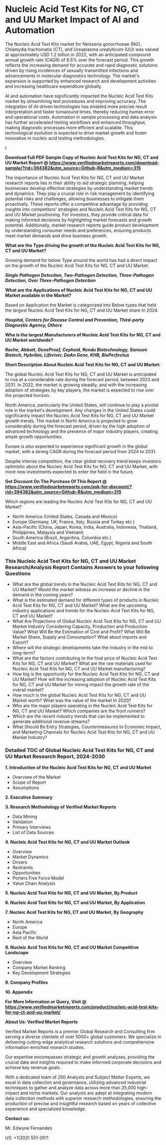 <meta name="title" content="Global Nucleic Acid Test Kits for NG, CT and UU Market Impact of AI and Automation"><meta name="description" content="The Nucleic Acid Test Kits market for Neisseria gonorrhoeae (NG), Chlamydia trachomatis (CT), and Ureaplasma urealyticum (UU) was valued at approximately USD 1.2 billi"><meta name="title" content="Nucleic Acid Test Kits for NG, CT and UU Market Size, Share, Scope, Trends, Growth, Opportunities, Analysis, Forecast"><h1>Nucleic Acid Test Kits for NG, CT and UU Market Impact of AI and Automation</h1><p>The Nucleic Acid Test Kits market for Neisseria gonorrhoeae (NG), Chlamydia trachomatis (CT), and Ureaplasma urealyticum (UU) was valued at approximately USD 1.2 billion in 2022, with an anticipated compound annual growth rate (CAGR) of 8.5% over the forecast period. This growth reflects the increasing demand for accurate and rapid diagnostic solutions driven by rising incidences of sexually transmitted infections and advancements in molecular diagnostics technology. The market's expansion is supported by enhanced research and development activities and increasing healthcare expenditure globally.</p><p>AI and automation have significantly impacted the Nucleic Acid Test Kits market by streamlining test procedures and improving accuracy. The integration of AI-driven technologies has enabled more precise result interpretation and faster turnaround times, thereby reducing human error and operational costs. Automation in sample processing and data analysis has further accelerated testing workflows and enhanced throughput, making diagnostic processes more efficient and scalable. This technological evolution is expected to drive market growth and foster innovation in nucleic acid testing methodologies.</p>t</p><p id="" class=""><strong>Download Full PDF Sample Copy of Nucleic Acid Test Kits for NG, CT and UU Market Report @ <a href="https://www.verifiedmarketreports.com/download-sample/?rid=394382&utm_source=Github-R&utm_medium=315" target="_blank">https://www.verifiedmarketreports.com/download-sample/?rid=394382&utm_source=Github-R&utm_medium=315</a></strong></p><p>The importance of&nbsp;Nucleic Acid Test Kits for NG, CT and UU Market research reports lies in their ability to aid strategic planning, helping businesses develop effective strategies by understanding market trends and dynamics. They play a crucial role in risk management by identifying potential risks and challenges, allowing businesses to mitigate them proactively. These reports offer a competitive advantage by providing insights into competitors' strategies and Nucleic Acid Test Kits for NG, CT and UU Market positioning. For investors, they provide critical data for making informed decisions by highlighting market forecasts and growth potential. Additionally, market research reports guide product development by understanding consumer needs and preferences, ensuring products meet market demands and drive business growth.</p><p><strong>What are the&nbsp;Type driving the growth of the Nucleic Acid Test Kits for NG, CT and UU Market?</strong></p><p id="" class="">Growing demand for below Type around the world has had a direct impact on the growth of the Nucleic Acid Test Kits for NG, CT and UU Market:</p><em><strong>Single Pathogen Detection, Two-Pathogen Detection, Three-Pathogen Detection, Over Three-Pathogen Detection</strong></em></p><strong>What are the&nbsp;Applications&nbsp;of Nucleic Acid Test Kits for NG, CT and UU Market available in the Market?</strong></p><p id="" class="">Based on Application the Market is categorized into Below types that held the largest Nucleic Acid Test Kits for NG, CT and UU Market share In 2024.</p><em><strong>Hospital, Centers for Disease Control and Prevention, Third-party Diagnostic Agency, Others</strong></em></p><strong>Who is the largest Manufacturers of Nucleic Acid Test Kits for NG, CT and UU Market worldwide?</strong></p><p><em><strong>Roche, Abbott, GeneProof, Cepheid, Rendu Biotechnology, Sansure Biotech, Hybribio, Liferiver, DaAn Gene, KHB, BioPerfectus</strong></em></p><p id="" class=""><strong>Short Description About Nucleic Acid Test Kits for NG, CT and UU Market:</strong></p><p>The global Nucleic Acid Test Kits for NG, CT and UU Market is anticipated to rise at a considerable rate during the forecast period, between 2023 and 2031. In 2022, the market is growing steadily, and with the increasing adoption of strategies by key players, the market is expected to rise over the projected horizon.</p><p>North America, particularly the United States, will continue to play a pivotal role in the market's development. Any changes in the United States could significantly impact the Nucleic Acid Test Kits for NG, CT and UU Market growth trends. The market in North America is projected to grow considerably during the forecast period, driven by the high adoption of advanced technology and the presence of major industry players, creating ample growth opportunities.</p><p>Europe is also expected to experience significant growth in the global market, with a strong CAGR during the forecast period from 2024 to 2031.</p><p>Despite intense competition, the clear global recovery trend keeps investors optimistic about the Nucleic Acid Test Kits for NG, CT and UU Market, with more new investments expected to enter the field in the future.</p><p id="" class=""><strong>Get Discount On The Purchase Of This Report @ <a href="https://www.verifiedmarketreports.com/ask-for-discount/?rid=394382&utm_source=Github-R&utm_medium=315" target="_blank">https://www.verifiedmarketreports.com/ask-for-discount/?rid=394382&utm_source=Github-R&utm_medium=315</a></strong></p>Which regions are leading the Nucleic Acid Test Kits for NG, CT and UU Market?</p><ul><li>North America (United States, Canada and Mexico)</li><li>Europe (Germany, UK, France, Italy, Russia and Turkey etc.)</li><li>Asia-Pacific (China, Japan, Korea, India, Australia, Indonesia, Thailand, Philippines, Malaysia and Vietnam)</li><li>South America (Brazil, Argentina, Columbia etc.)</li><li>Middle East and Africa (Saudi Arabia, UAE, Egypt, Nigeria and South Africa)</li></ul><h3 id="" class="">This Nucleic Acid Test Kits for NG, CT and UU Market Research/Analysis Report Contains Answers to your following Questions</h3><ul><li>What are the global trends in the Nucleic Acid Test Kits for NG, CT and UU Market? Would the market witness an increase or decline in the demand in the coming years?</li><li>What is the estimated demand for different types of products in Nucleic Acid Test Kits for NG, CT and UU Market? What are the upcoming industry applications and trends for the Nucleic Acid Test Kits for NG, CT and UU Market?</li><li>What Are Projections of Global Nucleic Acid Test Kits for NG, CT and UU Market Industry Considering Capacity, Production and Production Value? What Will Be the Estimation of Cost and Profit? What Will Be Market Share, Supply and Consumption? What about imports and Export?</li><li>Where will the strategic developments take the industry in the mid to long-term?</li><li>What are the factors contributing to the final price of Nucleic Acid Test Kits for NG, CT and UU Market? What are the raw materials used for Nucleic Acid Test Kits for NG, CT and UU Market manufacturing?</li><li>How big is the opportunity for the Nucleic Acid Test Kits for NG, CT and UU Market? How will the increasing adoption of Nucleic Acid Test Kits for NG, CT and UU Market for mining impact the growth rate of the overall market?</li><li>How much is the global Nucleic Acid Test Kits for NG, CT and UU Market worth? What was the value of the market In 2020?</li><li>Who are the major players operating in the Nucleic Acid Test Kits for NG, CT and UU Market? Which companies are the front runners?</li><li>Which are the recent industry trends that can be implemented to generate additional revenue streams?</li><li>What Should Be Entry Strategies, Countermeasures to Economic Impact, and Marketing Channels for Nucleic Acid Test Kits for NG, CT and UU Market Industry?</li></ul><h3 id="" class="">Detailed TOC of Global Nucleic Acid Test Kits for NG, CT and UU Market Research Report, 2024-2030</h3><p id="" class=""><strong>1. Introduction of the Nucleic Acid Test Kits for NG, CT and UU Market</strong></p><ul><li>Overview of the Market</li><li>Scope of Report</li><li>Assumptions</li></ul><p id="" class=""><strong>2. Executive Summary</strong></p><p id="" class=""><strong>3. Research Methodology of Verified Market Reports</strong></p><ul><li>Data Mining</li><li>Validation</li><li>Primary Interviews</li><li>List of Data Sources</li></ul><p id="" class=""><strong>4. Nucleic Acid Test Kits for NG, CT and UU Market Outlook</strong></p><ul><li>Overview</li><li>Market Dynamics</li><li>Drivers</li><li>Restraints</li><li>Opportunities</li><li>Porters Five Force Model</li><li>Value Chain Analysis</li></ul><p id="" class=""><strong>5. Nucleic Acid Test Kits for NG, CT and UU Market, By Product</strong></p><p id="" class=""><strong>6. Nucleic Acid Test Kits for NG, CT and UU Market, By Application</strong></p><p id="" class=""><strong>7. Nucleic Acid Test Kits for NG, CT and UU Market, By Geography</strong></p><ul><li>North America</li><li>Europe</li><li>Asia Pacific</li><li>Rest of the World</li></ul><p id="" class=""><strong>8. Nucleic Acid Test Kits for NG, CT and UU Market Competitive Landscape</strong></p><ul><li>Overview</li><li>Company Market Ranking</li><li>Key Development Strategies</li></ul><p id="" class=""><strong>9. Company Profiles</strong></p><p id="" class=""><strong>10. Appendix</strong></p><p id="" class=""><strong>For More Information or Query, Visit @ <a href="https://www.verifiedmarketreports.com/product/nucleic-acid-test-kits-for-ng-ct-and-uu-market/" target="_blank">https://www.verifiedmarketreports.com/product/nucleic-acid-test-kits-for-ng-ct-and-uu-market/</a></strong></p><p id="" class=""><strong>About Us: Verified Market Reports</strong></p><p id="" class="">Verified Market Reports is a premier Global Research and Consulting firm serving a diverse clientele of over 5000+ global customers. We specialize in delivering cutting-edge analytical research solutions and comprehensive information-enriched research studies.</p><p id="" class="">Our expertise encompasses strategic and growth analyses, providing the crucial data and insights required to make informed corporate decisions and achieve key revenue goals.</p><p id="" class="">With a dedicated team of 250 Analysts and Subject Matter Experts, we excel in data collection and governance, utilizing advanced industrial techniques to gather and analyze data across more than 25,000 high-impact and niche markets. Our analysts are adept at integrating modern data collection methods with superior research methodologies, ensuring the production of precise and insightful research based on years of collective experience and specialized knowledge.</p><p id="" class=""><strong>Contact us:</strong></p><p id="" class="">Mr. Edwyne Fernandes</p><p id="" class="">US: +1(302) 551-2611</p>